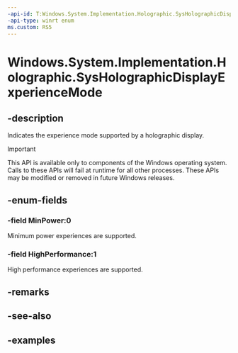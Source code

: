 ```yaml
---
-api-id: T:Windows.System.Implementation.Holographic.SysHolographicDisplayExperienceMode
-api-type: winrt enum
ms.custom: RS5
---
```


<!-- Enumeration syntax.
public enum SysHolographicDisplayExperienceMode : int 
-->

# Windows.System.Implementation.Holographic.SysHolographicDisplayExperienceMode

## -description
Indicates the experience mode supported by a holographic display.

> [!IMPORTANT]
> This API is available only to components of the Windows operating system.  Calls to these APIs will fail at runtime for all other processes.  These APIs may be modified or removed in future Windows releases.

## -enum-fields
### -field MinPower:0
Minimum power experiences are supported.

### -field HighPerformance:1
High performance experiences are supported.

## -remarks

## -see-also

## -examples

